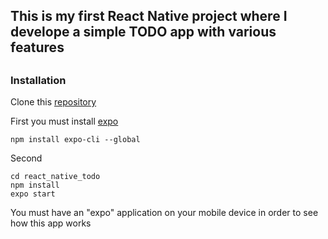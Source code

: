## This is my first React Native project where I develope a simple TODO app with various features

##
### Installation
Clone this [repository](https://github.com/fufylev/react_native_todo)


First you must install [expo](https://expo.io/)
```
npm install expo-cli --global
```

Second
```
cd react_native_todo
npm install
expo start
```

You must have an "expo" application on your mobile device in order to see how this app works


